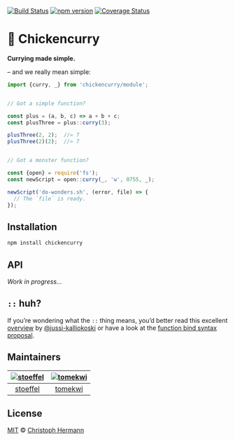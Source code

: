 [![Build Status](https://travis-ci.org/stoeffel/chickencurry.svg)](https://travis-ci.org/stoeffel/chickencurry) [![npm version](https://badge.fury.io/js/chickencurry.svg)](http://badge.fury.io/js/chickencurry) [![Coverage Status](https://coveralls.io/repos/stoeffel/chickencurry/badge.svg?branch=master)](https://coveralls.io/r/stoeffel/chickencurry?branch=master)


:curry: Chickencurry
============

**Currying made simple.**



– and we really mean simple:

```js
import {curry, _} from 'chickencurry/module';


// Got a simple function?

const plus = (a, b, c) => a + b + c;
const plusThree = plus::curry(3);

plusThree(2, 2);  //» 7
plusThree(2)(2);  //» 7


// Got a monster function?

const {open} = require('fs');
const newScript = open::curry(_, 'w', 0755, _);

newScript('do-wonders.sh', (error, file) => {
  // The `file` is ready.
});
```





Installation
------------

```sh
npm install chickencurry
```





API
---

*Work in progress…*


`::` huh?
----

If you’re wondering what the `::` thing means, you’d better read this excellent [overview](https://github.com/jussi-kalliokoski/trine/blob/5b735cbfb6b28ae94bac0446d9ecd5ce51fb149b/README.md#why) by [@jussi-kalliokoski](https://github.com/jussi-kalliokoski) or have a look at the [function bind syntax proposal](https://github.com/zenparsing/es-function-bind).


Maintainers
-----------

|  [![stoeffel](https://avatars.githubusercontent.com/u/1217681?v=3&s=80)](https://github.com/stoeffel) | [![tomekwi](https://avatars.githubusercontent.com/u/4624660?v=3&s=80)](https://github.com/tomekwi)  |
| :--:|:--: |
|  [stoeffel](https://github.com/stoeffel) | [tomekwi](https://github.com/tomekwi)  |




License
-------

[MIT][] © [Christoph Hermann][]

[MIT]: ./LICENSE.md
[Christoph Hermann]: https://github.com/stoeffel
